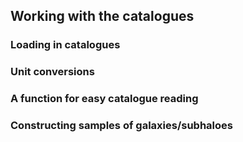 ## Working with the catalogues

### Loading in catalogues 

### Unit conversions

### A function for easy catalogue reading

### Constructing samples of galaxies/subhaloes
